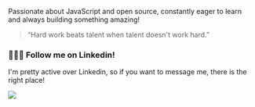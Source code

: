 Passionate about JavaScript and open source, constantly eager to learn and always building something amazing!
> “Hard work beats talent when talent doesn't work hard.”

<div>
  <h3> 🏃🏽‍♂️ Follow me on Linkedin!</h3>
  <p>I'm pretty active over Linkedin, so if you want to message me, there is the right place!</p>
</div>

<a href="https://www.linkedin.com/in/gabrielcamposdecarvalho/" target="_blank"><img src="https://img.shields.io/badge/-LinkedIn-%230077B5?style=for-the-badge&logo=linkedin&logoColor=white" target="_blank"></a> 
